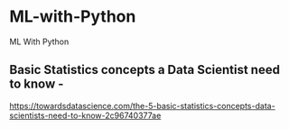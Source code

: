 # ML-with-Python
ML With Python

## Basic Statistics concepts a Data Scientist need to know - 
https://towardsdatascience.com/the-5-basic-statistics-concepts-data-scientists-need-to-know-2c96740377ae
